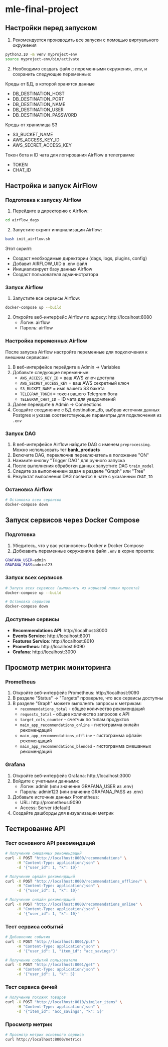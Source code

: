 # mle-final-project

## Настройки перед запуском

1. Рекомендуется производить все запуски с помощью виртуального окружения

```bash
python3.10 -m venv myproject-env
source myproject-env/bin/activate
```

2. Необходимо создать файл с переменными окружения, .env, и сохранить следующие переменные:  

Креды от БД, в которой хранятся данные
* DB_DESTINATION_HOST
* DB_DESTINATION_PORT
* DB_DESTINATION_NAME
* DB_DESTINATION_USER
* DB_DESTINATION_PASSWORD

Креды от хранилища S3
* S3_BUCKET_NAME
* AWS_ACCESS_KEY_ID
* AWS_SECRET_ACCESS_KEY

Токен бота и ID чата для логирования AirFlow в телеграмме
* TOKEN
* CHAT_ID

## Настройка и запуск AirFlow

### Подготовка к запуску Airflow

1. Перейдите в директорию с Airflow:
```bash
cd airflow_dags
```

2. Запустите скрипт инициализации Airflow:
```bash
bash init_airflow.sh
```

Этот скрипт:
- Создаст необходимые директории (dags, logs, plugins, config)
- Добавит AIRFLOW_UID в .env файл
- Инициализирует базу данных Airflow
- Создаст пользователя администратора

### Запуск Airflow

1. Запустите все сервисы Airflow:
```bash
docker-compose up --build
```

2. Откройте веб-интерфейс Airflow по адресу: http://localhost:8080
   - Логин: airflow
   - Пароль: airflow

### Настройка переменных Airflow

После запуска Airflow настройте переменные для подключения к внешним сервисам:

1. В веб-интерфейсе перейдите в Admin → Variables
2. Добавьте следующие переменные:
   - `AWS_ACCESS_KEY_ID` = ваш AWS ключ доступа
   - `AWS_SECRET_ACCESS_KEY` = ваш AWS секретный ключ
   - `S3_BUCKET_NAME` = имя вашего S3 бакета
   - `TELEGRAM_TOKEN` = токен вашего Telegram бота
   - `TELEGRAM_CHAT_ID` = ID чата для уведомлений
3. Далее перейдите в Admin -> Connections
4. Создайте соединение с БД destination_db, выбрав источник данных Postgres и указав соответствующие параметры для подключения из `.env`


### Запуск DAG

1. В веб-интерфейсе Airflow найдите DAG с именем `preprocessing`. Можно использовать тег **bank_products**
2. Включите DAG, переключив переключатель в положение "ON"
3. Нажмите кнопку "Trigger DAG" для ручного запуска
4. После выполнения обработки данных запустите DAG `train_model`
5. Следите за выполнением задач в разделе "Graph" или "Tree"
6. Результат выполнения DAG появится в чате с указанным `CHAT_ID`

### Остановка Airflow

```bash
# Остановка всех сервисов
docker-compose down
```

## Запуск сервисов через Docker Compose

### Подготовка

1. Убедитесь, что у вас установлены Docker и Docker Compose
2. Добюавить переменные окружения в файл `.env` в корне проекта:
```bash
GRAFANA_USER=admin
GRAFANA_PASS=admin123
```

### Запуск всех сервисов

```bash
# Запуск всех сервисов (выполнить из корневой папки проекта)
docker-compose up --build

# Остановка сервисов
docker-compose down
```

### Доступные сервисы

- **Recommendations API**: http://localhost:8000
- **Events Service**: http://localhost:8001  
- **Features Service**: http://localhost:8010
- **Prometheus**: http://localhost:9090
- **Grafana**: http://localhost:3000

## Просмотр метрик мониторинга

### Prometheus

1. Откройте веб-интерфейс Prometheus: http://localhost:9090
2. В разделе "Status" → "Targets" проверьте, что все сервисы доступны
3. В разделе "Graph" можете выполнять запросы к метрикам:
   - `recommendations_total` - общее количество рекомендаций
   - `requests_total` - общее количество запросов к API
   - `target_cols_counter` - счетчик по типам продуктов
   - `main_app_recommendations_online` - гистограмма онлайн рекомендаций
   - `main_app_recommendations_offline` - гистограмма офлайн рекомендаций
   - `main_app_recommendations_blended` - гистограмма смешанных рекомендаций

### Grafana

1. Откройте веб-интерфейс Grafana: http://localhost:3000
2. Войдите с учетными данными:
   - Логин: admin (или значение GRAFANA_USER из .env)
   - Пароль: admin123 (или значение GRAFANA_PASS из .env)
3. Добавьте источник данных Prometheus:
   - URL: http://prometheus:9090
   - Access: Server (default)
4. Создайте дашборды для визуализации метрик

## Тестирование API

### Тест основного API рекомендаций

```bash
# Получение смешанных рекомендаций
curl -X POST "http://localhost:8000/recommendations" \
     -H "Content-Type: application/json" \
     -d '{"user_id": 1, "k": 10}'

# Получение офлайн рекомендаций
curl -X POST "http://localhost:8000/recommendations_offline/" \
     -H "Content-Type: application/json" \
     -d '{"user_id": 1, "k": 10}'

# Получение онлайн рекомендаций
curl -X POST "http://localhost:8000/recommendations_online" \
     -H "Content-Type: application/json" \
     -d '{"user_id": 1, "k": 10}'
```

### Тест сервиса событий

```bash
# Добавление события
curl -X POST "http://localhost:8001/put" \
     -H "Content-Type: application/json" \
     -d '{"user_id": 1, "item_id": "acc_savings"}'

# Получение событий пользователя
curl -X POST "http://localhost:8001/get" \
     -H "Content-Type: application/json" \
     -d '{"user_id": 1, "k": 5}'
```

### Тест сервиса фичей

```bash
# Получение похожих товаров
curl -X POST "http://localhost:8010/similar_items" \
     -H "Content-Type: application/json" \
     -d '{"item_id": "acc_savings", "k": 5}'
```

### Просмотр метрик

```bash
# Просмотр метрик основного сервиса
curl http://localhost:8000/metrics
```
